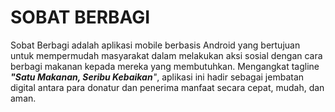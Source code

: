 # **SOBAT BERBAGI**
Sobat Berbagi adalah aplikasi mobile berbasis Android yang bertujuan untuk mempermudah masyarakat dalam melakukan aksi sosial dengan cara berbagi makanan kepada mereka yang membutuhkan. Mengangkat tagline _**"Satu Makanan, Seribu Kebaikan**"_, aplikasi ini hadir sebagai jembatan digital antara para donatur dan penerima manfaat secara cepat, mudah, dan aman.
